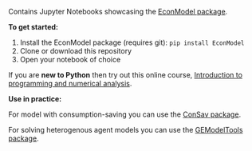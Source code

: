Contains Jupyter Notebooks showcasing the [EconModel package](https://github.com/NumEconCopenhagen/EconModel).

**To get started:**

1. Install the EconModel package (requires git): ``pip install EconModel``
2. Clone or download this repository
3. Open your notebook of choice

If you are **new to Python** then try out this online course, [Introduction to programming and numerical analysis](https://sites.google.com/view/numeconcph-introprog/home).

**Use in practice:**

For model with consumption-saving you can use the [ConSav package](https://github.com/NumEconCopenhagen/ConsumptionSaving).

For solving heterogenous agent models you can use the [GEModelTools package](https://github.com/NumEconCopenhagen/GEModelTools).